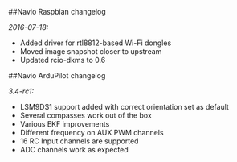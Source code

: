 ##Navio Raspbian changelog

*2016-07-18:*

- Added driver for rtl8812-based Wi-Fi dongles
- Moved image snapshot closer to upstream
- Updated rcio-dkms to 0.6

##Navio ArduPilot changelog

*3.4-rc1:*

- LSM9DS1 support added with correct orientation set as default
- Several compasses work out of the box
- Various EKF improvements
- Different frequency on AUX PWM channels
- 16 RC Input channels are supported
- ADC channels work as expected

